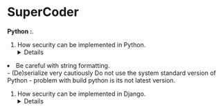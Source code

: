 # SuperCoder

**Python :**.
1. How security can be implemented in Python.
&emsp;<details>
Careful when downloading the package. - PyPl - packages issues can be reported but package added to pypl does not undergo review. We can use https://snyk.io/advisor/ to check package security health.
User python capacity for virtual environment.
Set `Debug = False` in production. - Make sure to switch debugging to False in production to prevent leaking sensitive application information to attackers.
<li>Be careful with string formatting.</li>
- (De)serialize very cautiously
Do not use the system standard version of Python - problem with build python is its not latest version.
  
1. How security can be implemented in Django.
&emsp;<details>
  Use SSL - Deploy your site behind HTTPS.
  Changing URL - Change the default admin URL from /admin/ to something else
  Require stronger passwords
  Never run `DEBUG` in production - When DEBUG is set to True in your settings file, errors will display with full tracebacks that are likely to contain information you don't want end users to see. 
  
